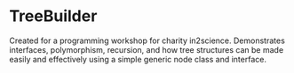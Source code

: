 # TreeBuilder

Created for a programming workshop for charity in2science. Demonstrates interfaces, polymorphism, recursion, and how tree structures can be made easily and effectively using a simple generic node class and interface.
